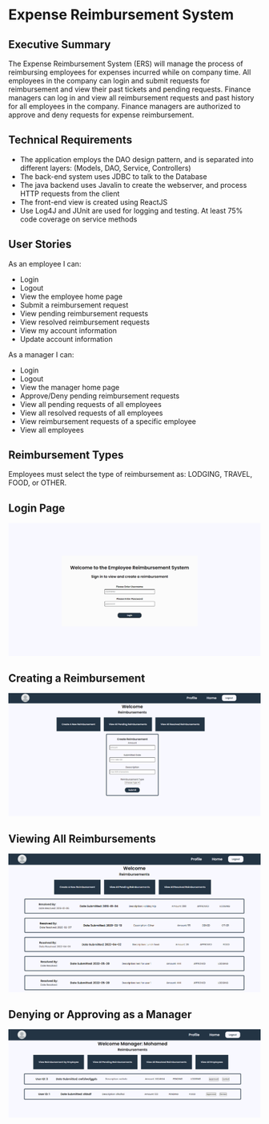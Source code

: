 # Expense Reimbursement System

## Executive Summary

The Expense Reimbursement System (ERS) will manage the process of reimbursing employees for expenses incurred while on company time. All employees in the company can login and submit requests for reimbursement and view their past tickets and pending requests. Finance managers can log in and view all reimbursement requests and past history for all employees in the company. Finance managers are authorized to approve and deny requests for expense reimbursement.

## Technical Requirements

- The application employs the DAO design pattern, and is separated into different layers: (Models, DAO, Service, Controllers)
- The back-end system uses JDBC to talk to the Database
- The java backend uses Javalin to create the webserver, and process HTTP requests from the client
- The front-end view is created using ReactJS
- Use Log4J and JUnit are used for logging and testing. At least 75% code coverage on service methods

## User Stories

As an employee I can:

- Login
- Logout
- View the employee home page
- Submit a reimbursement request
- View pending reimbursement requests
- View resolved reimbursement requests
- View my account information
- Update account information

As a manager I can:

- Login
- Logout
- View the manager home page
- Approve/Deny pending reimbursement requests
- View all pending requests of all employees
- View all resolved requests of all employees
- View reimbursement requests of a specific employee
- View all employees

## Reimbursement Types

Employees must select the type of reimbursement as: LODGING, TRAVEL, FOOD, or OTHER.

## Login Page

![Login Page](./expensereimbursementsystem/public/Login.png)

## Creating a Reimbursement

![Create](./expensereimbursementsystem/public/CreateReimbursement.png)

## Viewing All Reimbursements

![View All](./expensereimbursementsystem/public/ViewingAllReimbursements.png)

## Denying or Approving as a Manager

![Deny or Approve](./expensereimbursementsystem/public/DenyOrApprove.png)
